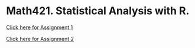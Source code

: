 # Math421. Statistical Analysis with R. 

[Click here for Assignment 1](Assignment1.html)

[Click here for Assignment 2](Assignment2.html)
